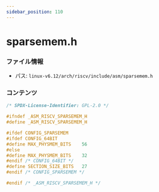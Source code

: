 ```yaml
---
sidebar_position: 110
---
```

# sparsemem.h

### ファイル情報

- パス: `linux-v6.12/arch/riscv/include/asm/sparsemem.h`

### コンテンツ

```h
/* SPDX-License-Identifier: GPL-2.0 */

#ifndef _ASM_RISCV_SPARSEMEM_H
#define _ASM_RISCV_SPARSEMEM_H

#ifdef CONFIG_SPARSEMEM
#ifdef CONFIG_64BIT
#define MAX_PHYSMEM_BITS	56
#else
#define MAX_PHYSMEM_BITS	32
#endif /* CONFIG_64BIT */
#define SECTION_SIZE_BITS	27
#endif /* CONFIG_SPARSEMEM */

#endif /* _ASM_RISCV_SPARSEMEM_H */

```
